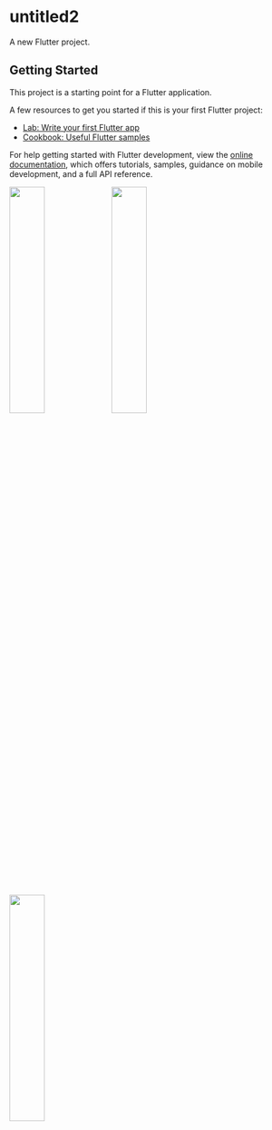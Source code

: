 # untitled2

A new Flutter project.

## Getting Started

This project is a starting point for a Flutter application.

A few resources to get you started if this is your first Flutter project:

- [Lab: Write your first Flutter app](https://docs.flutter.dev/get-started/codelab)
- [Cookbook: Useful Flutter samples](https://docs.flutter.dev/cookbook)

For help getting started with Flutter development, view the
[online documentation](https://docs.flutter.dev/), which offers tutorials,
samples, guidance on mobile development, and a full API reference.
<p>
  <img src="https://github.com/dharmishthamakwana/exam_final/assets/114208599/15db017e-cf1b-448c-b003-4cd367253678"height=32% width=35%>
<img src="https://github.com/dharmishthamakwana/exam_final/assets/114208599/5ef29731-9963-4190-934a-5919c3a5c70f"height=32% width=35%>
<img src="https://github.com/dharmishthamakwana/exam_final/assets/114208599/9e98fb6e-4564-4e1a-86a4-a093a5c6193c"height=32% width=35%>
</p>


